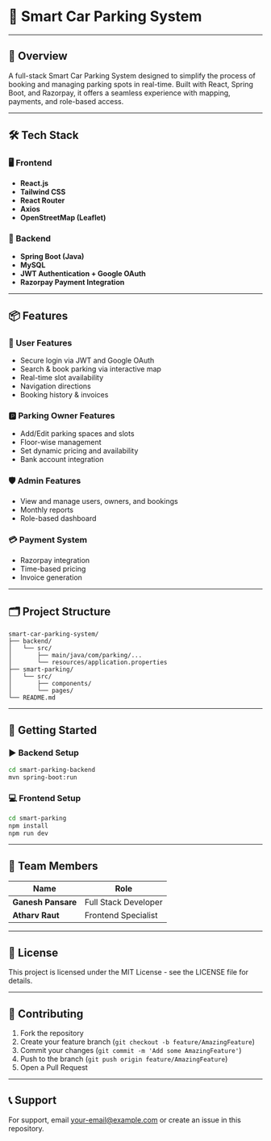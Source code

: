 # 🚗 Smart Car Parking System

---

## 📖 Overview

A full-stack Smart Car Parking System designed to simplify the process of booking and managing parking spots in real-time. Built with React, Spring Boot, and Razorpay, it offers a seamless experience with mapping, payments, and role-based access.

---

## 🛠️ Tech Stack

### 🖥️ Frontend
- **React.js**
- **Tailwind CSS**
- **React Router**
- **Axios**
- **OpenStreetMap (Leaflet)**

### 🧠 Backend
- **Spring Boot (Java)**
- **MySQL**
- **JWT Authentication + Google OAuth**
- **Razorpay Payment Integration**

---

## 📦 Features

### 🚙 User Features
- Secure login via JWT and Google OAuth
- Search & book parking via interactive map
- Real-time slot availability
- Navigation directions
- Booking history & invoices

### 🅿️ Parking Owner Features
- Add/Edit parking spaces and slots
- Floor-wise management
- Set dynamic pricing and availability
- Bank account integration

### 🛡️ Admin Features
- View and manage users, owners, and bookings
- Monthly reports
- Role-based dashboard

### 💳 Payment System
- Razorpay integration
- Time-based pricing
- Invoice generation

---

## 🗂️ Project Structure

```
smart-car-parking-system/
├── backend/
│   └── src/
│       ├── main/java/com/parking/...
│       └── resources/application.properties
├── smart-parking/
│   └── src/
│       ├── components/
│       └── pages/
└── README.md
```

---

## 🚀 Getting Started

### ▶️ Backend Setup

```bash
cd smart-parking-backend
mvn spring-boot:run
```

### 💻 Frontend Setup

```bash
cd smart-parking
npm install
npm run dev
```

---

## 🤝 Team Members

| Name | Role |
|------|------|
| **Ganesh Pansare** | Full Stack Developer |
| **Atharv Raut** | Frontend Specialist |

---

## 📄 License

This project is licensed under the MIT License - see the LICENSE file for details.

---

## 🤖 Contributing

1. Fork the repository
2. Create your feature branch (`git checkout -b feature/AmazingFeature`)
3. Commit your changes (`git commit -m 'Add some AmazingFeature'`)
4. Push to the branch (`git push origin feature/AmazingFeature`)
5. Open a Pull Request

---

## 📞 Support

For support, email your-email@example.com or create an issue in this repository.
